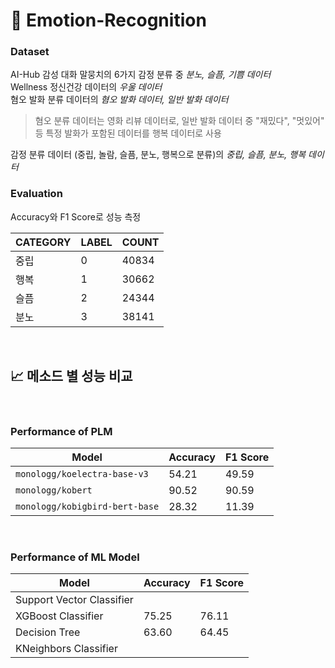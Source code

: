 # :tada: **Emotion-Recognition** 

### **Dataset**  
AI-Hub 감성 대화 말뭉치의 6가지 감정 분류 중 *분노, 슬픔, 기쁨 데이터*  
Wellness 정신건강 데이터의 *우울 데이터*  
혐오 발화 분류 데이터의 *혐오 발화 데이터, 일반 발화 데이터*  

> 혐오 분류 데이터는 영화 리뷰 데이터로, 일반 발화 데이터 중 "재밌다", "멋있어" 등 특정 발화가 포함된 데이터를 행복 데이터로 사용

감정 분류 데이터 (중립, 놀람, 슬픔, 분노, 행복으로 분류)의 *중립, 슬픔, 분노, 행복 데이터*

### **Evaluation**
Accuracy와 F1 Score로 성능 측정

| CATEGORY | LABEL | COUNT |
|--|--|--|
| 중립 | 0 |40834|
| 행복 | 1 | 30662 |
| 슬픔 | 2 | 24344 |
| 분노 | 3 | 38141 |

<br>


## 📈 **메소드 별 성능 비교**

<br>

### **Performance of PLM** 

| Model | Accuracy | F1 Score |
|--|--|--|
| `monologg/koelectra-base-v3` | 54.21 | 49.59 | 
| `monologg/kobert` | 90.52 | 90.59 |
| `monologg/kobigbird-bert-base` | 28.32 | 11.39 |

<br>


### **Performance of ML Model**


| Model | Accuracy | F1 Score | 
|--|--|--|
| Support Vector Classifier |  |  | 
| XGBoost Classifier | 75.25 | 76.11 | 
| Decision Tree | 63.60 | 64.45 | 
| KNeighbors Classifier |  |  | 


<br>

